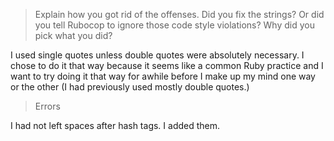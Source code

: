>Explain how you got rid of the offenses.
>Did you fix the strings?
>Or did you tell Rubocop to ignore those code style violations?
>Why did you pick what you did?

I used single quotes unless double quotes were absolutely necessary.
I chose to do it that way because it seems like a common Ruby practice and
I want to try doing it that way for awhile before I make up my mind one way or the other
(I had previously used mostly double quotes.)

>Errors

I had not left spaces after hash tags. I added them.
